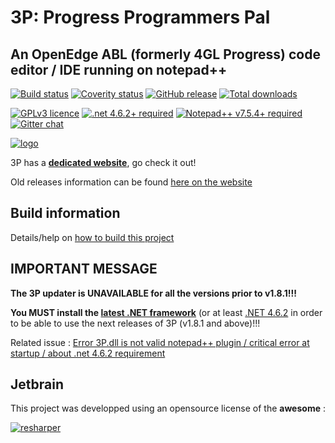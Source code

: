 # 3P: Progress Programmers Pal

## An OpenEdge ABL (formerly 4GL Progress) code editor / IDE running on notepad++

[![Build status](https://ci.appveyor.com/api/projects/status/xo6ysno53ht2spjv?svg=true)](https://ci.appveyor.com/project/jcaillon/3p)
[![Coverity status](https://scan.coverity.com/projects/15362/badge.svg)](https://scan.coverity.com/projects/jcaillon-3p)
[![GitHub release](https://img.shields.io/github/release/jcaillon/3P.svg)](https://github.com/jcaillon/3P/releases/latest)
[![Total downloads](https://img.shields.io/github/downloads/jcaillon/3P/total.svg)](https://github.com/jcaillon/3P/releases)

[![GPLv3 licence](https://img.shields.io/badge/License-GPLv3-74A5C2.svg)](https://github.com/jcaillon/3P/blob/master/LICENSE)
[![.net 4.6.2+ required](https://img.shields.io/badge/Requires%20.NET-4.6.2+-C8597A.svg)](https://www.microsoft.com/en-us/download/details.aspx?id=53344)
[![Notepad++ v7.5.4+ required](https://img.shields.io/badge/Requires%20Notepad++-v7.5.4+-865FC5.svg)](https://notepad-plus-plus.org/download/)
[![Gitter chat](https://badges.gitter.im/Join%20Chat.svg)](https://gitter.im/_3P/discuss?utm_source=badge&utm_medium=badge&utm_campaign=pr-badge&utm_content=badge)

[![logo](https://github.com/jcaillon/3P/blob/gh-pages/images/notepad_and_3P.png)](https://jcaillon.github.io/3P/)

3P has a **[dedicated website](https://jcaillon.github.io/3P/)**, go check it out!

Old releases information can be found [here on the website](https://jcaillon.github.io/3P/#/versions)

## Build information

Details/help on [how to build this project](BUILD.md)

## IMPORTANT MESSAGE

**The 3P updater is UNAVAILABLE for all the versions prior to v1.8.1!!!**

**You MUST install the [latest .NET framework](https://www.microsoft.com/en-us/download/details.aspx?id=56116)** (or at least [.NET 4.6.2](https://www.microsoft.com/en-us/download/details.aspx?id=53344) in order to be able to use the next releases of 3P (v1.8.1 and above)!!!

Related issue : [Error 3P.dll is not valid notepad++ plugin / critical error at startup / about .net 4.6.2 requirement](https://github.com/jcaillon/3P/issues/217)

## Jetbrain

This project was developped using an opensource license of the **awesome** :

[![resharper](https://github.com/jcaillon/3P/blob/gh-pages/images/resharper.png)](https://www.jetbrains.com/)
